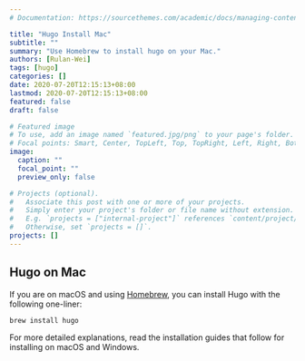 ```yaml
---
# Documentation: https://sourcethemes.com/academic/docs/managing-content/

title: "Hugo Install Mac"
subtitle: ""
summary: "Use Homebrew to install hugo on your Mac."
authors: [Rulan-Wei]
tags: [hugo]
categories: []
date: 2020-07-20T12:15:13+08:00
lastmod: 2020-07-20T12:15:13+08:00
featured: false
draft: false

# Featured image
# To use, add an image named `featured.jpg/png` to your page's folder.
# Focal points: Smart, Center, TopLeft, Top, TopRight, Left, Right, BottomLeft, Bottom, BottomRight.
image:
  caption: ""
  focal_point: ""
  preview_only: false

# Projects (optional).
#   Associate this post with one or more of your projects.
#   Simply enter your project's folder or file name without extension.
#   E.g. `projects = ["internal-project"]` references `content/project/deep-learning/index.md`.
#   Otherwise, set `projects = []`.
projects: []
---
```


## Hugo on Mac

If you are on macOS and using [Homebrew](https://brew.sh/), you can install Hugo with the following one-liner:

```bash
brew install hugo
```

For more detailed explanations, read the installation guides that follow for installing on macOS and Windows.

